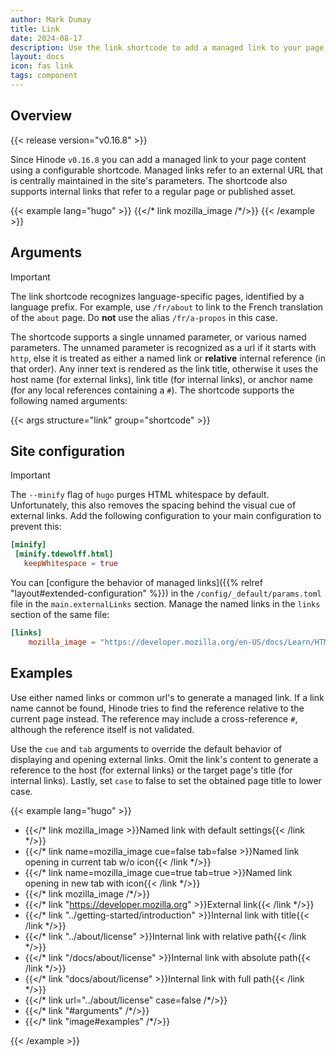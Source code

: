 ```yaml
---
author: Mark Dumay
title: Link
date: 2024-08-17
description: Use the link shortcode to add a managed link to your page content.
layout: docs
icon: fas link
tags: component
---
```


## Overview

{{< release version="v0.16.8" >}}

Since Hinode `v0.16.8` you can add a managed link to your page content using a configurable shortcode. Managed links refer to an external URL that is centrally maintained in the site's parameters. The shortcode also supports internal links that refer to a regular page or published asset.

<!-- markdownlint-disable MD037 -->
{{< example lang="hugo" >}}
{{</* link mozilla_image /*/>}}
{{< /example >}}
<!-- markdownlint-enable MD037 -->

## Arguments

> [!IMPORTANT]
> The link shortcode recognizes language-specific pages, identified by a language prefix. For example, use `/fr/about` to link to the French translation of the `about` page. Do **not** use the alias `/fr/a-propos` in this case.

The shortcode supports a single unnamed parameter, or various named parameters. The unnamed parameter is recognized as a url if it starts with `http`, else it is treated as either a named link or **relative** internal reference (in that order). Any inner text is rendered as the link title, otherwise it uses the host name (for external links), link title (for internal links), or anchor name (for any local references containing a `#`). The shortcode supports the following named arguments:

{{< args structure="link" group="shortcode" >}}

## Site configuration

> [!IMPORTANT]
> The `--minify` flag of `hugo` purges HTML whitespace by default. Unfortunately, this also removes the spacing behind the visual cue of external links. Add the following configuration to your main configuration to prevent this:
>
>```toml
>[minify]
>  [minify.tdewolff.html]
>    keepWhitespace = true
>```

You can [configure the behavior of managed links]({{% relref "layout#extended-configuration" %}}) in the `/config/_default/params.toml` file in the `main.externalLinks` section. Manage the named links in the `links` section of the same file:

```toml
[links]
    mozilla_image = "https://developer.mozilla.org/en-US/docs/Learn/HTML/Multimedia_and_embedding/Responsive_images"
```

## Examples

Use either named links or common url's to generate a managed link. If a link name cannot be found, Hinode tries to find the reference relative to the current page instead. The reference may include a cross-reference `#`, although the reference itself is not validated.

Use the `cue` and `tab` arguments to override the default behavior of displaying and opening external links. Omit the link's content to generate a reference to the host (for external links) or the target page's title (for internal links). Lastly, set `case` to false to set the obtained page title to lower case.

<!-- markdownlint-disable MD037 -->
{{< example lang="hugo" >}}

- {{</* link mozilla_image >}}Named link with default settings{{< /link */>}}
- {{</* link name=mozilla_image cue=false tab=false >}}Named link opening in current tab w/o icon{{< /link */>}}
- {{</* link name=mozilla_image cue=true tab=true >}}Named link opening in new tab with icon{{< /link */>}}
- {{</* link mozilla_image /*/>}}
- {{</* link "https://developer.mozilla.org" >}}External link{{< /link */>}}
- {{</* link "../getting-started/introduction" >}}Internal link with title{{< /link */>}}
- {{</* link "../about/license" >}}Internal link with relative path{{< /link */>}}
- {{</* link "/docs/about/license" >}}Internal link with absolute path{{< /link */>}}
- {{</* link "docs/about/license" >}}Internal link with full path{{< /link */>}}
- {{</* link url="../about/license" case=false /*/>}}
- {{</* link "#arguments" /*/>}}
- {{</* link "image#examples" /*/>}}

{{< /example >}}
<!-- markdownlint-enable MD037 -->
